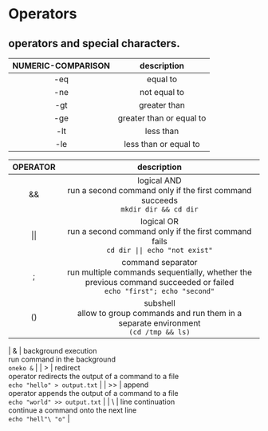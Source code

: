 # Operators

operators and special characters.
---


| **NUMERIC-COMPARISON** | description |
|:---:|:---:|
| -eq | equal to |
| -ne | not equal to |
| -gt | greater than |
| -ge | greater than or equal to |
| -lt | less than |
| -le | less than or equal to |

| **OPERATOR** | description |
|:---:|:---:|
| && | logical AND <br> run a second command only if the first command succeeds <br> ` mkdir dir && cd dir ` |
| \|\| | logical OR <br> run a second command only if the first command fails <br> ` cd dir \|\| echo "not exist" ` |
| ; | command separator <br> run multiple commands sequentially, whether the previous command succeeded or failed <br> ` echo "first"; echo "second" ` |
| () | subshell <br> allow to group commands and run them in a separate environment <br> ` (cd /tmp && ls) ` |




| & | background execution <br> run command in the background <br> ` oneko & ` |
| > | redirect <br> operator redirects the output of a command to a file <br> ` echo "hello" > output.txt ` |
| >> | append <br> operator appends the output of a command to a file <br> ` echo "world" >> output.txt ` |
| \ | line continuation <br> continue a command onto the next line <br> ` echo "hell"\ "o" ` |





